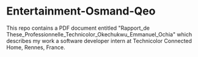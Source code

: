 # Entertainment-Osmand-Qeo
This repo contains a PDF document entitled "Rapport_de These_Professionnelle_Technicolor_Okechukwu_Emmanuel_Ochia" which describes my work a software developer intern at Technicolor Connected Home, Rennes, France.
